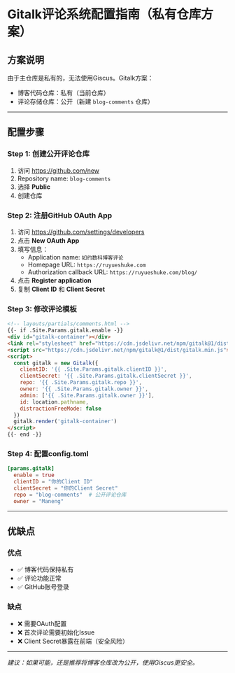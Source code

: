 # Gitalk评论系统配置指南（私有仓库方案）

## 方案说明

由于主仓库是私有的，无法使用Giscus。Gitalk方案：
- 博客代码仓库：私有（当前仓库）
- 评论存储仓库：公开（新建 `blog-comments` 仓库）

---

## 配置步骤

### Step 1: 创建公开评论仓库

1. 访问 https://github.com/new
2. Repository name: `blog-comments`
3. 选择 **Public**
4. 创建仓库

### Step 2: 注册GitHub OAuth App

1. 访问 https://github.com/settings/developers
2. 点击 **New OAuth App**
3. 填写信息：
   - Application name: `如约数科博客评论`
   - Homepage URL: `https://ruyueshuke.com`
   - Authorization callback URL: `https://ruyueshuke.com/blog/`
4. 点击 **Register application**
5. 复制 **Client ID** 和 **Client Secret**

### Step 3: 修改评论模板

```html
<!-- layouts/partials/comments.html -->
{{- if .Site.Params.gitalk.enable -}}
<div id="gitalk-container"></div>
<link rel="stylesheet" href="https://cdn.jsdelivr.net/npm/gitalk@1/dist/gitalk.css">
<script src="https://cdn.jsdelivr.net/npm/gitalk@1/dist/gitalk.min.js"></script>
<script>
  const gitalk = new Gitalk({
    clientID: '{{ .Site.Params.gitalk.clientID }}',
    clientSecret: '{{ .Site.Params.gitalk.clientSecret }}',
    repo: '{{ .Site.Params.gitalk.repo }}',
    owner: '{{ .Site.Params.gitalk.owner }}',
    admin: ['{{ .Site.Params.gitalk.owner }}'],
    id: location.pathname,
    distractionFreeMode: false
  })
  gitalk.render('gitalk-container')
</script>
{{- end -}}
```

### Step 4: 配置config.toml

```toml
[params.gitalk]
  enable = true
  clientID = "你的Client ID"
  clientSecret = "你的Client Secret"
  repo = "blog-comments"  # 公开评论仓库
  owner = "Maneng"
```

---

## 优缺点

### 优点
- ✅ 博客代码保持私有
- ✅ 评论功能正常
- ✅ GitHub账号登录

### 缺点
- ❌ 需要OAuth配置
- ❌ 首次评论需要初始化Issue
- ❌ Client Secret暴露在前端（安全风险）

---

*建议：如果可能，还是推荐将博客仓库改为公开，使用Giscus更安全。*

